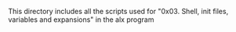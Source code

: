 This directory includes all the scripts used for "0x03. Shell, init files, variables and expansions" in the alx program
